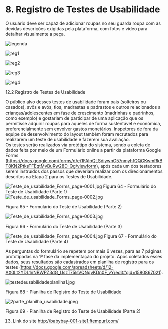 # 8. Registro de Testes de Usabilidade

O usuário deve ser capaz de adicionar roupas no seu guarda roupa com as devidas descrições exigidas pela plataforma, com fotos e vídeo para detalhar visualmente a peça. 

![legenda](https://github.com/ICEI-PUC-Minas-PMV-ADS/pmv-ads-2022-1-e2-proj-int-t2-babybay/blob/main/image-readme/Teste-Software/Legenda.PNG)

![reg1](https://github.com/ICEI-PUC-Minas-PMV-ADS/pmv-ads-2022-1-e2-proj-int-t2-babybay/blob/main/image-readme/Teste-Usabilidade/1.png)

![reg2](https://github.com/ICEI-PUC-Minas-PMV-ADS/pmv-ads-2022-1-e2-proj-int-t2-babybay/blob/main/image-readme/Teste-Usabilidade/2.png)

![reg3](https://github.com/ICEI-PUC-Minas-PMV-ADS/pmv-ads-2022-1-e2-proj-int-t2-babybay/blob/main/image-readme/Teste-Usabilidade/3.png)

![reg4](https://github.com/ICEI-PUC-Minas-PMV-ADS/pmv-ads-2022-1-e2-proj-int-t2-babybay/blob/main/image-readme/Teste-Usabilidade/4.png)

12.2 Registro de Testes de Usabilidade  

O público alvo desses testes de usabilidade foram pais (solteiros ou casados), avôs e avós, tios, madrastas e padrastos e outros relacionados a crianças/adolescentes em fase de crescimento (madrinhas e padrinhos, como exemplo) e gostariam de participar de uma aplicação que os permitisse adquirir roupas para aqueles de forma sustentável e econômica, preferencialmente sem envolver gastos monetários. Inspetores de fora da equipe de desenvolvimento do layout também foram recrutados para realizarem um teste de usabilidade e fazerem sua avaliação.  
Os testes serão realizados via protótipo do sistema, sendo a coleta de dados feita por meio de um Formulário online a partir da plataforma Google Forms (https://docs.google.com/forms/d/e/1FAIpQLSdiywnG57nmyhfQQGKwmRkBT8KN2PtksTFEqtMvBuRw28D-Qg/viewform), após cada um dos testadores serem instruídos dos passos que deveriam realizar com os direcionamentos descritos na Etapa 2 para os Testes de Usabilidade. 
 
 ![Teste_de_usabilidade_Forms_page-0001.jpg](https://github.com/ICEI-PUC-Minas-PMV-ADS/pmv-ads-2022-1-e2-proj-int-t2-babybay/blob/main/docs/img/Teste_de_usabilidade_Forms_page-0001.jpg)
Figura 64 - Formulário do Teste de Usabilidade (Parte 1) 
 ![Teste_de_usabilidade_Forms_page-0002.jpg](https://github.com/ICEI-PUC-Minas-PMV-ADS/pmv-ads-2022-1-e2-proj-int-t2-babybay/blob/main/docs/img/Teste_de_usabilidade_Forms_page-0002.jpg)
 
Figura 65 - Formulário do Teste de Usabilidade (Parte 2) 
 
 ![Teste_de_usabilidade_Forms_page-0003.jpg](https://github.com/ICEI-PUC-Minas-PMV-ADS/pmv-ads-2022-1-e2-proj-int-t2-babybay/blob/main/docs/img/Teste_de_usabilidade_Forms_page-0003.jpg)

Figura 66 - Formulário do Teste de Usabilidade (Parte 3) 
 
 ![Teste_de_usabilidade_Forms_page-0004.jpg](https://github.com/ICEI-PUC-Minas-PMV-ADS/pmv-ads-2022-1-e2-proj-int-t2-babybay/blob/main/docs/img/Teste_de_usabilidade_Forms_page-0004.jpg)
Figura 67 - Formulário do Teste de Usabilidade (Parte 4) 
 
As perguntas do formulário se repetem por mais 6 vezes, para as 7 páginas prototipadas na 1ª fase da implementação do projeto. 
Após coletados esses dados, seus resultados são cadastrados em planilha de registro para os testes (https://docs.google.com/spreadsheets/d/12-AX0Lt2YDL1nNBWPZ3dG_UszT75lsVQNgvKDn0F_yY/edit#gid=1580867021). 
 
 ![testedeusabilidadeplanilha1.jpg](https://github.com/ICEI-PUC-Minas-PMV-ADS/pmv-ads-2022-1-e2-proj-int-t2-babybay/blob/main/docs/img/testedeusabilidadeplanilha1.jpg)

 
Figura 68 - Planilha de Registro do Teste de Usabilidade 
 
![2parte_planilha_usabilidade.jpeg](https://github.com/ICEI-PUC-Minas-PMV-ADS/pmv-ads-2022-1-e2-proj-int-t2-babybay/blob/main/docs/img/2parte_planilha_usabilidade.jpeg)
  

Figura 69 - Planilha de Registro do Teste de Usabilidade (Parte 2)

13. Link do site
http://babybay-001-site1.ftempurl.com/

